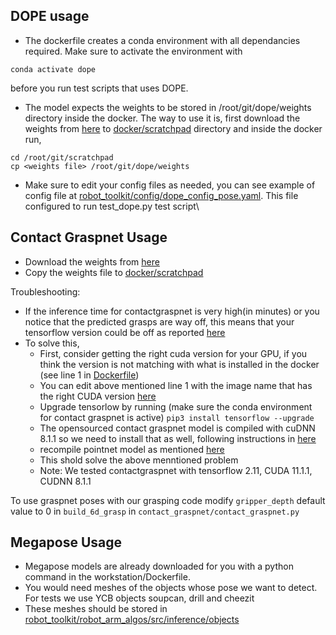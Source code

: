 ## DOPE usage 

- The dockerfile creates a conda environment with all dependancies required. Make sure to activate the environment with 
```
conda activate dope
```
before you run test scripts that uses DOPE. 

- The model expects the weights to be stored in /root/git/dope/weights directory inside the docker. The way to use it is, first download the weights from [here](https://drive.google.com/drive/folders/1DfoA3m_Bm0fW8tOWXGVxi4ETlLEAgmcg) to [docker/scratchpad](../../docker/scratchpad) directory and inside the docker run, 
```
cd /root/git/scratchpad 
cp <weights file> /root/git/dope/weights
```

- Make sure to edit your config files as needed, you can see example of config file at [robot_toolkit/config/dope_config_pose.yaml](../../robot_toolkit/config/dope_config_pose.yaml). This file configured to run test_dope.py test script\


## Contact Graspnet Usage 
- Download the weights from [here](https://drive.google.com/drive/folders/1tBHKf60K8DLM5arm-Chyf7jxkzOr5zGl)
- Copy the weights file to [docker/scratchpad](../../docker/scratchpad) 

Troubleshooting: 
- If the inference time for contactgraspnet is very high(in minutes) or you notice that the predicted grasps are way off, this means that your tensorflow version could be off as reported [here](https://github.com/NVlabs/contact_graspnet/issues/9)
- To solve this, 
    - First, consider getting the right cuda version for your GPU, if you think the version is not matching with what is installed in the docker (see line 1 in [Dockerfile](../../docker/workstation_computer/Dockerfile))
    - You can edit above mentioned line 1 with the image name that has the right CUDA version [here](https://hub.docker.com/r/nvidia/cuda/tags)
    - Upgrade tensorlow by running (make sure the conda environment for contact graspnet is active) ```pip3 install tensorflow --upgrade```
    - The opensourced contact graspnet model is compiled with cuDNN 8.1.1 so we need to install that as well, following instructions in [here](./nvidia-container-toolkit.md)
    - recompile pointnet model as mentioned [here](https://github.com/NVlabs/contact_graspnet?tab=readme-ov-file#troubleshooting) 
    - This shold solve the above menntioned problem
    - Note: We tested contactgraspnet with tensorflow 2.11, CUDA 11.1.1, CUDNN 8.1.1

To use graspnet poses with our grasping code modify `gripper_depth` default value to 0 in `build_6d_grasp` in `contact_graspnet/contact_graspnet.py`

## Megapose Usage 
- Megapose models are already downloaded for you with a python command in the workstation/Dockerfile. 
- You would need meshes of the objects whose pose we want to detect. For tests we use YCB objects soupcan, drill and cheezit
- These meshes should be stored in [robot_toolkit/robot_arm_algos/src/inference/objects](../../robot_toolkit/robot_arm_algos/src/inference/objects/)
